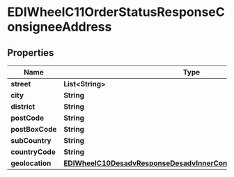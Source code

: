 

# EDIWheelC11OrderStatusResponseConsigneeAddress


## Properties

| Name | Type | Description | Notes |
|------------ | ------------- | ------------- | -------------|
|**street** | **List&lt;String&gt;** |  |  |
|**city** | **String** |  |  |
|**district** | **String** |  |  [optional] |
|**postCode** | **String** |  |  |
|**postBoxCode** | **String** |  |  [optional] |
|**subCountry** | **String** |  |  [optional] |
|**countryCode** | **String** |  |  |
|**geolocation** | [**EDIWheelC10DesadvResponseDesadvInnerConsigneeAddressGeolocation**](EDIWheelC10DesadvResponseDesadvInnerConsigneeAddressGeolocation.md) |  |  [optional] |



